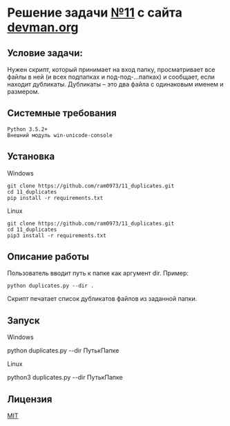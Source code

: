 # Решение задачи [№11](https://devman.org/challenges/11/) с сайта [devman.org](https://devman.org)

## Условие задачи:

Нужен скрипт, который принимает на вход папку, просматривает все файлы 
в ней (и всех подпапках и под-под-...папках) и сообщает, если находит 
дубликаты. Дубликаты – это два файла с одинаковым именем и размером.

## Системные требования

```
Python 3.5.2+
Внешний модуль win-unicode-console
```

## Установка

Windows

```    
git clone https://github.com/ram0973/11_duplicates.git
cd 11_duplicates
pip install -r requirements.txt
```

Linux
```    
git clone https://github.com/ram0973/11_duplicates.git
cd 11_duplicates
pip3 install -r requirements.txt
```
    
## Описание работы
Пользователь вводит путь к папке как аргумент dir.
Пример:
 
```
python duplicates.py --dir .
```

Скрипт печатает список дубликатов файлов из заданной папки. 
    
## Запуск

Windows

python duplicates.py --dir ПутькПапке
 
Linux
 
python3 duplicates.py --dir ПутькПапке

## Лицензия

[MIT](http://opensource.org/licenses/MIT)
